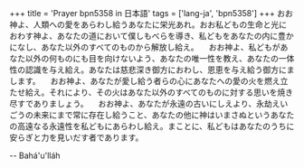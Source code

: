 +++
title = 'Prayer bpn5358 in 日本語'
tags = ['lang-ja', 'bpn5358']
+++
おお神よ、人類への愛をあらわし給うあなたに栄光あれ。おお私どもの生命と光におわす神よ、あなたの道において僕しもべらを導き、私どもをあなたの内に豊かになし、あなた以外のすべてのものから解放し給え。
　おお神よ、私どもがあなた以外の何ものにも目を向けないよう、あなたの唯一性を教え、あなたの一体性の認識を与え給え。あなたは慈悲深き御方におわし、恩恵を与え給う御方にまします。
　おお神よ、あなたが愛し給う者らの心にあなたへの愛の火を燃え立たせ給え。それにより、その火はあなた以外のすべてのものに対する思いを焼き尽すでありましょう。
　おお神よ、あなたが永遠の古いにしえより、永劫えいごうの未来にまで常に存在し給うこと、あなたの他に神はいまさぬというあなたの高遠なる永遠性を私どもにあらわし給え。まことに、私どもはあなたのうちに安らぎと力を見いだす者であります。

-- Bahá'u'lláh

